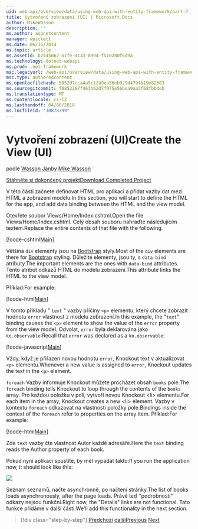 ```yaml
---
uid: web-api/overview/data/using-web-api-with-entity-framework/part-7
title: Vytvoření zobrazení (UI) | Microsoft Docs
author: MikeWasson
description: ''
ms.author: aspnetcontent
manager: wpickett
ms.date: 06/16/2014
ms.topic: article
ms.assetid: b2445062-a1fe-4133-8994-f510280f6d9a
ms.technology: dotnet-webapi
ms.prod: .net-framework
msc.legacyurl: /web-api/overview/data/using-web-api-with-entity-framework/part-7
msc.type: authoredcontent
ms.openlocfilehash: 5052d7cca4a5c12a9ea56eb929d4794b19e82603
ms.sourcegitcommit: f8852267f463b62d7f975e56bea9aa3f68fbbdeb
ms.translationtype: MT
ms.contentlocale: cs-CZ
ms.lasthandoff: 04/06/2018
ms.locfileid: "30878799"
---
```

<a name="create-the-view-ui"></a><span data-ttu-id="df979-102">Vytvoření zobrazení (UI)</span><span class="sxs-lookup"><span data-stu-id="df979-102">Create the View (UI)</span></span>
====================
<span data-ttu-id="df979-103">podle [Wasson Jan](https://github.com/MikeWasson)</span><span class="sxs-lookup"><span data-stu-id="df979-103">by [Mike Wasson](https://github.com/MikeWasson)</span></span>

[<span data-ttu-id="df979-104">Stáhněte si dokončený projekt</span><span class="sxs-lookup"><span data-stu-id="df979-104">Download Completed Project</span></span>](https://github.com/MikeWasson/BookService)

<span data-ttu-id="df979-105">V této části začnete definovat HTML pro aplikaci a přidat vazby dat mezi HTML a zobrazení modelu.</span><span class="sxs-lookup"><span data-stu-id="df979-105">In this section, you will start to define the HTML for the app, and add data binding between the HTML and the view model.</span></span>

<span data-ttu-id="df979-106">Otevřete soubor Views/Home/Index.cshtml.</span><span class="sxs-lookup"><span data-stu-id="df979-106">Open the file Views/Home/Index.cshtml.</span></span> <span data-ttu-id="df979-107">Celý obsah souboru nahraďte následujícím textem.</span><span class="sxs-lookup"><span data-stu-id="df979-107">Replace the entire contents of that file with the following.</span></span>

[!code-cshtml[Main](part-7/samples/sample1.cshtml)]

<span data-ttu-id="df979-108">Většina `div` elementy jsou na [Bootstrap](http://getbootstrap.com/) styly.</span><span class="sxs-lookup"><span data-stu-id="df979-108">Most of the `div` elements are there for [Bootstrap](http://getbootstrap.com/) styling.</span></span> <span data-ttu-id="df979-109">Důležité elementy, jsou ty, s `data-bind` atributy.</span><span class="sxs-lookup"><span data-stu-id="df979-109">The important elements are the ones with `data-bind` attributes.</span></span> <span data-ttu-id="df979-110">Tento atribut odkazů HTML do modelu zobrazení.</span><span class="sxs-lookup"><span data-stu-id="df979-110">This attribute links the HTML to the view model.</span></span>

<span data-ttu-id="df979-111">Příklad:</span><span class="sxs-lookup"><span data-stu-id="df979-111">For example:</span></span>

[!code-html[Main](part-7/samples/sample2.html)]

<span data-ttu-id="df979-112">V tomto příkladu &quot; `text` &quot; vazby příčiny `<p>` elementu, který chcete zobrazit hodnotu `error` vlastnost z modelu zobrazení.</span><span class="sxs-lookup"><span data-stu-id="df979-112">In this example, the &quot;`text`&quot; binding causes the `<p>` element to show the value of the `error` property from the view model.</span></span> <span data-ttu-id="df979-113">Odvolat, `error` byla deklarována jako `ko.observable`:</span><span class="sxs-lookup"><span data-stu-id="df979-113">Recall that `error` was declared as a `ko.observable`:</span></span>

[!code-javascript[Main](part-7/samples/sample3.js)]

<span data-ttu-id="df979-114">Vždy, když je přiřazen novou hodnotu `error`, Knockout text v aktualizovat `<p>` elementu.</span><span class="sxs-lookup"><span data-stu-id="df979-114">Whenever a new value is assigned to `error`, Knockout updates the text in the `<p>` element.</span></span>

<span data-ttu-id="df979-115">`foreach` Vazby informuje Knockout můžete procházet obsah `books` pole.</span><span class="sxs-lookup"><span data-stu-id="df979-115">The `foreach` binding tells Knockout to loop through the contents of the `books` array.</span></span> <span data-ttu-id="df979-116">Pro každou položku v poli, vytvoří novou Knockout &lt;li&gt; elementu.</span><span class="sxs-lookup"><span data-stu-id="df979-116">For each item in the array, Knockout creates a new &lt;li&gt; element.</span></span> <span data-ttu-id="df979-117">Vazby v kontextu `foreach` odkazovat na vlastnosti položky pole.</span><span class="sxs-lookup"><span data-stu-id="df979-117">Bindings inside the context of the `foreach` refer to properties on the array item.</span></span> <span data-ttu-id="df979-118">Příklad:</span><span class="sxs-lookup"><span data-stu-id="df979-118">For example:</span></span>

[!code-html[Main](part-7/samples/sample4.html)]

<span data-ttu-id="df979-119">Zde `text` vazby čte vlastnost Autor každé adresáře.</span><span class="sxs-lookup"><span data-stu-id="df979-119">Here the `text` binding reads the Author property of each book.</span></span>

<span data-ttu-id="df979-120">Pokud nyní aplikaci spustíte, by měl vypadat takto:</span><span class="sxs-lookup"><span data-stu-id="df979-120">If you run the application now, it should look like this:</span></span>

![](part-7/_static/image1.png)

<span data-ttu-id="df979-121">Seznam seznamů, načte asynchronně, po načtení stránky.</span><span class="sxs-lookup"><span data-stu-id="df979-121">The list of books loads asynchronously, after the page loads.</span></span> <span data-ttu-id="df979-122">Právě teď &quot;podrobnosti&quot; odkazy nejsou funkční.</span><span class="sxs-lookup"><span data-stu-id="df979-122">Right now, the &quot;Details&quot; links are not functional.</span></span> <span data-ttu-id="df979-123">Tato funkce přidáme v další části.</span><span class="sxs-lookup"><span data-stu-id="df979-123">We'll add this functionality in the next section.</span></span>

> [!div class="step-by-step"]
> <span data-ttu-id="df979-124">[Předchozí](part-6.md)
> [další](part-8.md)</span><span class="sxs-lookup"><span data-stu-id="df979-124">[Previous](part-6.md)
[Next](part-8.md)</span></span>
